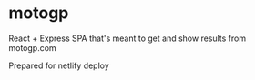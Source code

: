 # motogp
React + Express SPA that's meant to get and show results from motogp.com

Prepared for netlify deploy
